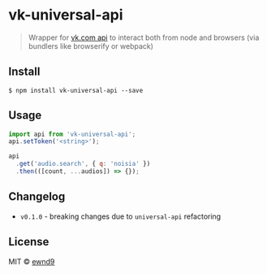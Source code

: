 # vk-universal-api

> Wrapper for [vk.com api](https://vk.com/dev/methods) to interact both from node and browsers (via bundlers like browserify or webpack)

## Install

```
$ npm install vk-universal-api --save
```

## Usage

```javascript
import api from 'vk-universal-api';
api.setToken('<string>');

api
  .get('audio.search', { q: 'noisia' })
  .then(([count, ...audios]) => {});
```

## Changelog

- `v0.1.0` - breaking changes due to `universal-api` refactoring

## License

MIT © [ewnd9](http://ewnd9.com)
